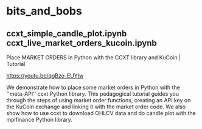 # bits_and_bobs

ccxt_simple_candle_plot.ipynb
ccxt_live_market_orders_kucoin.ipynb
-------------

Place MARKET ORDERS in Python with the CCXT library and KuCoin | Tutorial

https://youtu.be/qgBzo-EUYIw

We demonstrate how to place some market orders in Python with the ''meta-API'' ccxt Python library. This pedagogical tutorial guides you through the steps of using market order functions, creating an API key on the KuCoin exchange and linking it with the market order code. We also show how to use ccxt to download OHLCV data and do candle plot with the mplfinance Python library.
